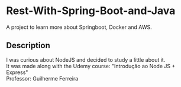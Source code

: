 # Rest-With-Spring-Boot-and-Java

A project to learn more about Springboot, Docker and AWS.

## Description
I was curious about NodeJS and decided to study a little about it.
<br>It was made along with the Udemy course: "Introdução ao Node JS + Express"
<br>Professor: Guilherme Ferreira
